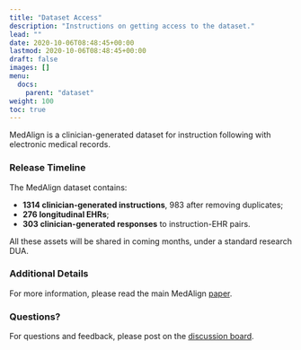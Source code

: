 ```yaml
---
title: "Dataset Access"
description: "Instructions on getting access to the dataset."
lead: ""
date: 2020-10-06T08:48:45+00:00
lastmod: 2020-10-06T08:48:45+00:00
draft: false
images: []
menu:
  docs:
    parent: "dataset"
weight: 100
toc: true
---
```


MedAlign is a clinician-generated dataset for instruction following with electronic medical records.

### Release Timeline

The MedAlign dataset contains:

- <b>1314 clinician-generated instructions</b>, 983 after removing duplicates;
- <b>276 longitudinal EHRs</b>;
- <b>303 clinician-generated responses</b> to instruction-EHR pairs.

All these assets will be shared in coming months, under a standard research DUA.

### Additional Details

For more information, please read the main MedAlign [paper](https://arxiv.org/abs/2012.07421).

### Questions?

For questions and feedback, please post on the [discussion board](https://github.com/p-lambda/wilds/discussions).
